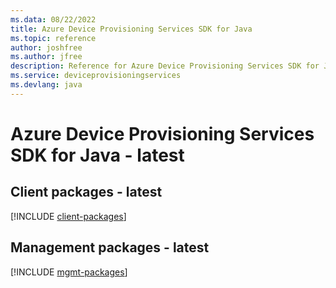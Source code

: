 ```yaml
---
ms.data: 08/22/2022
title: Azure Device Provisioning Services SDK for Java
ms.topic: reference
author: joshfree
ms.author: jfree
description: Reference for Azure Device Provisioning Services SDK for Java
ms.service: deviceprovisioningservices
ms.devlang: java
---
```

# Azure Device Provisioning Services SDK for Java - latest

## Client packages - latest
[!INCLUDE [client-packages](device-provisioning-services-client-index.md)]
## Management packages - latest
[!INCLUDE [mgmt-packages](device-provisioning-services-mgmt-index.md)]